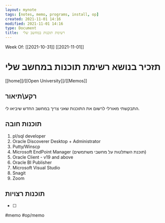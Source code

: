 ```yaml
---
layout: mynote
tags: [notes, memo, programs, install, op] 
created: 2021-11-01 14:16
modified: 2021-11-01 14:16
type: Document
title:  רשימת תוכנות במחשב שלי 
---
```

Week Of: [[2021-10-31]]
[[2021-11-01]]


#  תזכיר בנושא  רשימת תוכנות במחשב שלי

[[home]]/[[Open University]]/[[Memos]]

## רקע\תיאור
התבקשתי מאורלי לרשום את התוכנות שאני צריך במחשב החדש שיביאו לי.
## תוכנות חובה
1. pl/sql developer
2. Oracle Discoverer Desktop + Administrator
3. Putty/Winscp
4. Microsoft EndPoint Manager (תוכנת השתלטות על מחשבי משתמשים)
6. Oracle Client - v19 and above
7. Oracle BI Publisher
8. Microsoft Visual Studio
9. Snagit 
10. Zoom 
## תוכנות רצויות

- [ ] 
 
#memo #op/memo
